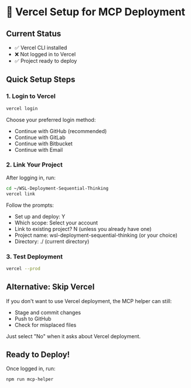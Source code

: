 # 🚀 Vercel Setup for MCP Deployment

## Current Status
- ✅ Vercel CLI installed
- ❌ Not logged in to Vercel
- ✅ Project ready to deploy

## Quick Setup Steps

### 1. Login to Vercel
```bash
vercel login
```
Choose your preferred login method:
- Continue with GitHub (recommended)
- Continue with GitLab
- Continue with Bitbucket
- Continue with Email

### 2. Link Your Project
After logging in, run:
```bash
cd ~/WSL-Deployment-Sequential-Thinking
vercel link
```

Follow the prompts:
- Set up and deploy: Y
- Which scope: Select your account
- Link to existing project? N (unless you already have one)
- Project name: wsl-deployment-sequential-thinking (or your choice)
- Directory: ./ (current directory)

### 3. Test Deployment
```bash
vercel --prod
```

## Alternative: Skip Vercel

If you don't want to use Vercel deployment, the MCP helper can still:
- Stage and commit changes
- Push to GitHub
- Check for misplaced files

Just select "No" when it asks about Vercel deployment.

## Ready to Deploy!

Once logged in, run:
```bash
npm run mcp-helper
```